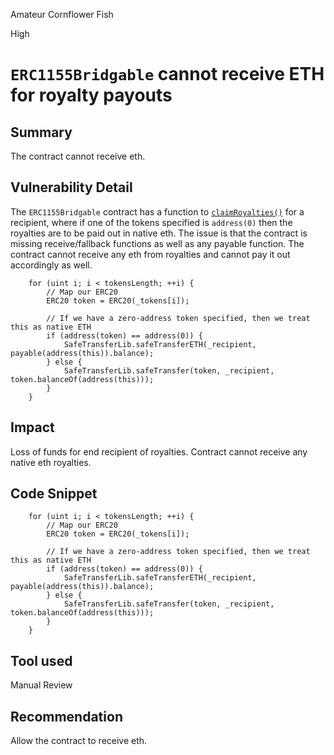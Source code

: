 Amateur Cornflower Fish

High

# `ERC1155Bridgable` cannot receive ETH for royalty payouts

## Summary
The contract cannot receive eth. 
## Vulnerability Detail
The `ERC1155Bridgable` contract has a function to [`claimRoyalties()`](https://github.com/sherlock-audit/2024-08-flayer/blob/0ec252cf9ef0f3470191dcf8318f6835f5ef688c/moongate/src/libs/ERC1155Bridgable.sol#L116-L135) for a recipient, where if one of the tokens specified is `address(0)` then the royalties are to be paid out in native eth. The issue is that the contract is missing receive/fallback functions as well as any payable function. The contract cannot receive any eth from royalties and cannot pay it out accordingly as well.
```solidity
    for (uint i; i < tokensLength; ++i) {
        // Map our ERC20
        ERC20 token = ERC20(_tokens[i]);

        // If we have a zero-address token specified, then we treat this as native ETH
        if (address(token) == address(0)) {
            SafeTransferLib.safeTransferETH(_recipient, payable(address(this)).balance);
        } else {
            SafeTransferLib.safeTransfer(token, _recipient, token.balanceOf(address(this)));
        }
    }
```
## Impact
Loss of funds for end recipient of royalties. Contract cannot receive any native eth royalties.
## Code Snippet
```solidity
    for (uint i; i < tokensLength; ++i) {
        // Map our ERC20
        ERC20 token = ERC20(_tokens[i]);

        // If we have a zero-address token specified, then we treat this as native ETH
        if (address(token) == address(0)) {
            SafeTransferLib.safeTransferETH(_recipient, payable(address(this)).balance);
        } else {
            SafeTransferLib.safeTransfer(token, _recipient, token.balanceOf(address(this)));
        }
    }
```
## Tool used
Manual Review

## Recommendation
Allow the contract to receive eth.
